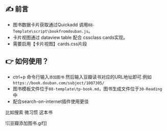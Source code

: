 ﻿## ✍ 前言
- 图书数据卡片获取通过Quickadd 调用`88-Template\script\bookfromdouban.js`。
- 卡片视图通过 dataview table 配合 cssclass cards实现。
- 需要启用【卡片视图】cards.css片段
## 👉  如何使用？
- ctrl+p  命令行输入`添加图书` 然后输入豆瓣读书对应的URL地址即可.例如`https://book.douban.com/subject/1007305/`
- 图书模板文件位于`88-template\tp-book.md`，图书生成文件位于`30-Reading`中
-  配合search-on-internet插件使用更佳

比如搜索 微习惯 这本书

![[豆瓣添加图书.gif]]